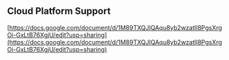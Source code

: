 ## Cloud Platform Support

[https://docs.google.com/document/d/1M89TXQJIQAqu8yb2wzatlI8PgsXrgOi-GxLtB76XgjU/edit?usp=sharing](https://docs.google.com/document/d/1M89TXQJIQAqu8yb2wzatlI8PgsXrgOi-GxLtB76XgjU/edit?usp=sharing)
